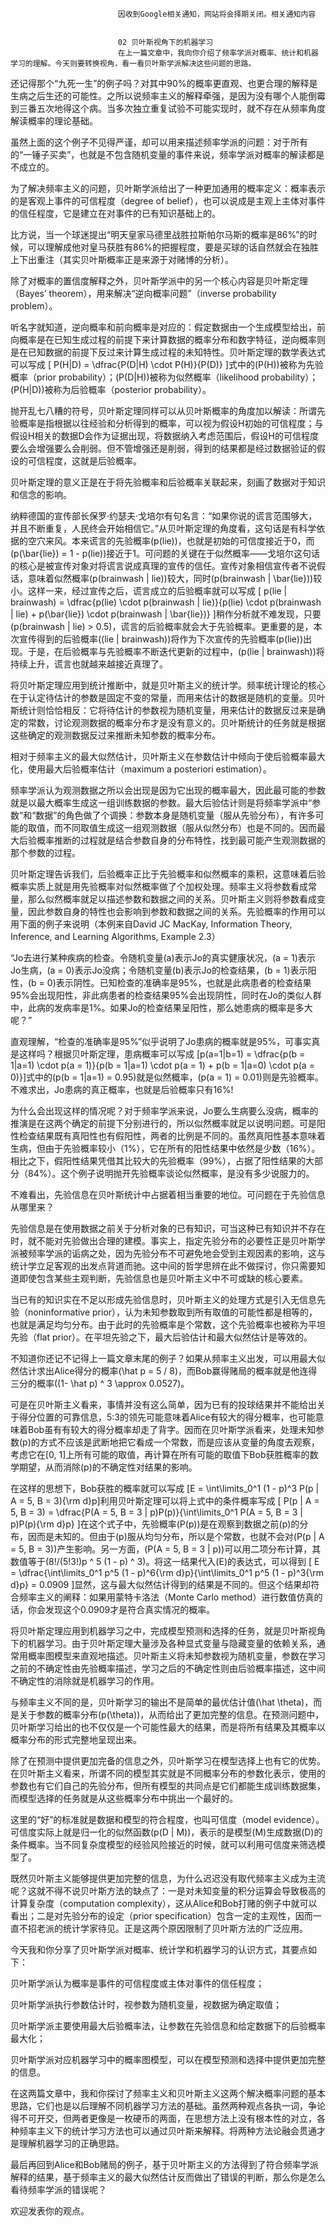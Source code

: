 
                            
                            因收到Google相关通知，网站将会择期关闭。相关通知内容
                            
                            
                            02 贝叶斯视角下的机器学习
                            在上一篇文章中，我向你介绍了频率学派对概率、统计和机器学习的理解。今天则要转换视角，看一看贝叶斯学派解决这些问题的思路。

还记得那个“九死一生”的例子吗？对其中90%的概率更直观、也更合理的解释是生病之后生还的可能性。之所以说频率主义的解释牵强，是因为没有哪个人能倒霉到三番五次地得这个病。当多次独立重复试验不可能实现时，就不存在从频率角度解读概率的理论基础。

虽然上面的这个例子不见得严谨，却可以用来描述频率学派的问题：对于所有的“一锤子买卖”，也就是不包含随机变量的事件来说，频率学派对概率的解读都是不成立的。

为了解决频率主义的问题，贝叶斯学派给出了一种更加通用的概率定义：概率表示的是客观上事件的可信程度（degree of belief），也可以说成是主观上主体对事件的信任程度，它是建立在对事件的已有知识基础上的。

比方说，当一个球迷提出“明天皇家马德里战胜拉斯帕尔马斯的概率是86%”的时候，可以理解成他对皇马获胜有86%的把握程度，要是买球的话自然就会在独胜上下出重注（其实贝叶斯概率正是来源于对赌博的分析）。

除了对概率的置信度解释之外，贝叶斯学派中的另一个核心内容是贝叶斯定理（Bayes’ theorem），用来解决“逆向概率问题”（inverse probability problem）。

听名字就知道，逆向概率和前向概率是对应的：假定数据由一个生成模型给出，前向概率是在已知生成过程的前提下来计算数据的概率分布和数字特征，逆向概率则是在已知数据的前提下反过来计算生成过程的未知特性。贝叶斯定理的数学表达式可以写成
\[ P(H|D) = \\dfrac{P(D|H) \\cdot P(H)}{P(D)} \]式中的\(P(H)\)被称为先验概率（prior probability）；\(P(D|H)\)被称为似然概率（likelihood probability）；\(P(H|D)\)被称为后验概率（posterior probability）。

抛开乱七八糟的符号，贝叶斯定理同样可以从贝叶斯概率的角度加以解读：所谓先验概率是指根据以往经验和分析得到的概率，可以视为假设H初始的可信程度；与假设H相关的数据D会作为证据出现，将数据纳入考虑范围后，假设H的可信程度要么会增强要么会削弱。但不管增强还是削弱，得到的结果都是经过数据验证的假设的可信程度，这就是后验概率。

贝叶斯定理的意义正是在于将先验概率和后验概率关联起来，刻画了数据对于知识和信念的影响。

纳粹德国的宣传部长保罗·约瑟夫·戈培尔有句名言：“如果你说的谎言范围够大，并且不断重复，人民终会开始相信它。”从贝叶斯定理的角度看，这句话是有科学依据的空穴来风。本来谎言的先验概率\(p(lie)\)，也就是初始的可信度接近于0，而\(p(\\bar{lie}) = 1 - p(lie)\)接近于1。可问题的关键在于似然概率——戈培尔这句话的核心是被宣传对象对将谎言说成真理的宣传的信任。宣传对象相信宣传者不说假话，意味着似然概率\(p(brainwash | lie)\)较大，同时\(p(brainwash | \\bar{lie})\)较小。这样一来，经过宣传之后，谎言成立的后验概率就可以写成
\[ p(lie | brainwash) = \\dfrac{p(lie) \\cdot p(brainwash | lie)}{p(lie) \\cdot p(brainwash | lie) + p(\\bar{lie}) \\cdot p(brainwash | \\bar{lie})} \]稍作分析就不难发现，只要\(p(brainwash | lie) > 0.5\)，谎言的后验概率就会大于先验概率。更重要的是，本次宣传得到的后验概率\((lie | brainwash)\)将作为下次宣传的先验概率\(p(lie)\)出现。于是，在后验概率与先验概率不断迭代更新的过程中，\(p(lie | brainwash)\)将持续上升，谎言也就越来越接近真理了。

将贝叶斯定理应用到统计推断中，就是贝叶斯主义的统计学。频率统计理论的核⼼在于认定待估计的参数是固定不变的常量，⽽⽤来估计的数据是随机的变量。贝叶斯统计则恰恰相反：它将待估计的参数视为随机变量，用来估计的数据反过来是确定的常数，讨论观测数据的概率分布才是没有意义的。贝叶斯统计的任务就是根据这些确定的观测数据反过来推断未知参数的概率分布。

相对于频率主义的最大似然估计，贝叶斯主义在参数估计中倾向于使后验概率最大化，使用最大后验概率估计（maximum a posteriori estimation）。

频率学派认为观测数据之所以会出现是因为它出现的概率最大，因此最可能的参数就是以最大概率生成这一组训练数据的参数。最大后验估计则是将频率学派中“参数”和“数据”的角色做了个调换：参数本身是随机变量（服从先验分布），有许多可能的取值，而不同取值生成这一组观测数据（服从似然分布）也是不同的。因而最大后验概率推断的过程就是结合参数自身的分布特性，找到最可能产生观测数据的那个参数的过程。

贝叶斯定理告诉我们，后验概率正比于先验概率和似然概率的乘积，这意味着后验概率实质上就是用先验概率对似然概率做了个加权处理。频率主义将参数看成常量，那么似然概率就足以描述参数和数据之间的关系。贝叶斯主义则将参数看成变量，因此参数自身的特性也会影响到参数和数据之间的关系。先验概率的作用可以用下面的例子来说明（本例来自David JC MacKay, Information Theory, Inference, and Learning Algorithms, Example 2.3）

“Jo去进行某种疾病的检查。令随机变量\(a\)表示Jo的真实健康状况，\(a = 1\)表示Jo生病，\(a = 0\)表示Jo没病；令随机变量\(b\)表示Jo的检查结果，\(b = 1\)表示阳性，\(b = 0\)表示阴性。已知检查的准确率是95%，也就是此病患者的检查结果95%会出现阳性，非此病患者的检查结果95%会出现阴性，同时在Jo的类似人群中，此病的发病率是1%。如果Jo的检查结果呈阳性，那么她患病的概率是多大呢？”

直观理解，“检查的准确率是95%”似乎说明了Jo患病的概率就是95%，可事实真是这样吗？根据贝叶斯定理，患病概率可以写成
\[p(a=1|b=1) = \\dfrac{p(b = 1|a=1) \\cdot p(a = 1)}{p(b = 1|a=1) \\cdot p(a = 1) + p(b = 1|a=0) \\cdot p(a = 0)}\]式中的\(p(b = 1|a=1) = 0.95\)就是似然概率，\(p(a = 1) = 0.01\)则是先验概率。不难求出，Jo患病的真正概率，也就是后验概率只有16%!

为什么会出现这样的情况呢？对于频率学派来说，Jo要么生病要么没病，概率的推演是在这两个确定的前提下分别进行的，所以似然概率就足以说明问题。可是阳性检查结果既有真阳性也有假阳性，两者的比例是不同的。虽然真阳性基本意味着生病，但由于先验概率较小（1%），它在所有的阳性结果中依然是少数（16%）。相比之下，假阳性结果凭借其比较大的先验概率（99%），占据了阳性结果的大部分（84%）。这个例子说明抛开先验概率谈论似然概率，是没有多少说服力的。

不难看出，先验信息在贝叶斯统计中占据着相当重要的地位。可问题在于先验信息从哪里来？

先验信息是在使用数据之前关于分析对象的已有知识，可当这种已有知识并不存在时，就不能对先验做出合理的建模。事实上，指定先验分布的必要性正是贝叶斯学派被频率学派的诟病之处，因为先验分布不可避免地会受到主观因素的影响，这与统计学立足客观的出发点背道而驰。这中间的哲学思辨在此不做探讨，你只需要知道即使包含某些主观判断，先验信息也是贝叶斯主义中不可或缺的核心要素。

当已有的知识实在不足以形成先验信息时，贝叶斯主义的处理方式是引入无信息先验（noninformative prior），认为未知参数取到所有取值的可能性都是相等的，也就是满足均匀分布。由于此时的先验概率是个常数，这个先验概率也被称为平坦先验（flat prior）。在平坦先验之下，最大后验估计和最大似然估计是等效的。

不知道你还记不记得上一篇文章末尾的例子？如果从频率主义出发，可以用最大似然估计求出Alice得分的概率\(\\hat p = 5 / 8\)，而Bob赢得赌局的概率就是他连得三分的概率\((1- \\hat p) ^ 3 \\approx 0.0527\)。

可是在贝叶斯主义看来，事情并没有这么简单，因为已有的投球结果并不能给出关于得分位置的可靠信息，5:3的领先可能意味着Alice有较大的得分概率，也可能意味着Bob虽有有较大的得分概率却走了背字。因而在贝叶斯学派看来，处理未知参数\(p\)的方式不应该是武断地把它看成一个常数，而是应该从变量的角度去观察，考虑它在[0, 1]上所有可能的取值，再计算在所有可能的取值下Bob获胜概率的数学期望，从而消除\(p\)的不确定性对结果的影响。

在这样的思想下，Bob获胜的概率就可以写成
\[E = \\int\\limits_0^1 (1 - p)^3 P(p | A = 5, B = 3){\\rm d}p\]利用贝叶斯定理可以将上式中的条件概率写成
\[ P(p | A = 5, B = 3) = \\dfrac{P(A = 5, B = 3 | p)P(p)}{\\int\\limits_0^1 P(A = 5, B = 3 | p)P(p){\\rm d}p} \]在这个式子中，先验概率\(P(p)\)是在观察到数据之前\(p\)的分布，因而是未知的。但由于\(p\)服从均匀分布，所以是个常数，也就不会对\(P(p | A = 5, B = 3)\)产生影响。另一方面，\(P(A = 5, B = 3 | p)\)可以用二项分布计算，其数值等于\(8!/(5!3!)p ^ 5 (1 - p) ^ 3\)。将这一结果代入\(E\)的表达式，可以得到
\[ E = \\dfrac{\\int\\limits_0^1 p^5 (1 - p)^6{\\rm d}p}{\\int\\limits_0^1 p^5 (1 - p)^3{\\rm d}p} = 0.0909 \]显然，这与最大似然估计得到的结果是不同的。但这个结果却符合频率主义的阐释：如果用蒙特卡洛法（Monte Carlo method）进行数值仿真的话，你会发现这个0.0909才是符合真实情况的概率。

将贝叶斯定理应用到机器学习之中，完成模型预测和选择的任务，就是贝叶斯视角下的机器学习。由于贝叶斯定理大量涉及各种显式变量与隐藏变量的依赖关系，通常用概率图模型来直观地描述。贝叶斯主义将未知参数视为随机变量，参数在学习之前的不确定性由先验概率描述，学习之后的不确定性则由后验概率描述，这中间不确定性的消除就是机器学习的作用。

与频率主义不同的是，贝叶斯学习的输出不是简单的最优估计值\(\\hat \\theta\)，而是关于参数的概率分布\(p(\\theta)\)，从而给出了更加完整的信息。在预测问题中，贝叶斯学习给出的也不仅仅是一个可能性最大的结果，而是将所有结果及其概率以概率分布的形式完整地呈现出来。

除了在预测中提供更加完备的信息之外，贝叶斯学习在模型选择上也有它的优势。在贝叶斯主义看来，所谓不同的模型其实就是不同概率分布的参数化表示，使用的参数也有它们自己的先验分布，但所有模型的共同点是它们都能生成训练数据集，而模型选择的任务就是从这些概率分布中挑出一个最好的。

这里的“好”的标准就是数据和模型的符合程度，也叫可信度（model evidence）。可信度实际上就是归一化的似然函数\(p(D | M)\)，表示的是模型\(M\)生成数据\(D\)的条件概率。当不同复杂度模型的经验风险接近的时候，就可以利用可信度来筛选模型了。

既然贝叶斯主义能够提供更加完整的信息，为什么迟迟没有取代频率主义成为主流呢？这就不得不说贝叶斯方法的缺点了：一是对未知变量的积分运算会导致极高的计算复杂度（computation complexity），这从Alice和Bob打赌的例子中就可以看出；二是对先验分布的设定（prior specification）包含一定的主观性，因而一直不招老派的统计学家待见。正是这两个原因限制了贝叶斯方法的广泛应用。

今天我和你分享了贝叶斯学派对概率、统计学和机器学习的认识方式，其要点如下：


贝叶斯学派认为概率是事件的可信程度或主体对事件的信任程度；

贝叶斯学派执行参数估计时，视参数为随机变量，视数据为确定取值；

贝叶斯学派主要使用最大后验概率法，让参数在先验信息和给定数据下的后验概率最大化；

贝叶斯学派对应机器学习中的概率图模型，可以在模型预测和选择中提供更加完整的信息。


在这两篇文章中，我和你探讨了频率主义和贝叶斯主义这两个解决概率问题的基本思路，它们也是以后理解不同机器学习方法的基础。虽然两种观点各执一词，争论得不可开交，但两者更像是一枚硬币的两面，在思想方法上没有根本性的对立，各种频率主义下的统计学习方法也可以通过贝叶斯来解释。将两种方法论融会贯通才是理解机器学习的正确思路。

最后再回到Alice和Bob赌局的例子，基于贝叶斯主义的方法得到了符合频率学派解释的结果，基于频率主义的最大似然估计反而做出了错误的判断，那么你是怎么看待频率学派的错误呢？

欢迎发表你的观点。



                        
                        
                            